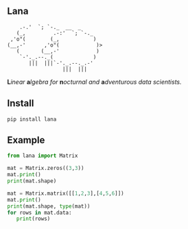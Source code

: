 ## Lana

```console
    .-.'  `; `-._  __  _
   (_,         .-:'  `; `-._
 ,'o"(        (_,           )
(__,-'      ,'o"(            )>
   (       (__,-'            )
    `-'._.--._(             )
       |||  |||`-'._.--._.-'
                  |||  |||
```

**L***inear* **a***lgebra* *for* **n***octurnal and* **a***dventurous data scientists.*

## Install 

```console
pip install lana
```

## Example 

```python
from lana import Matrix

mat = Matrix.zeros((3,3))
mat.print()
print(mat.shape)

mat = Matrix.matrix([[1,2,3],[4,5,6]])
mat.print()
print(mat.shape, type(mat))
for rows in mat.data:
   print(rows)
```

